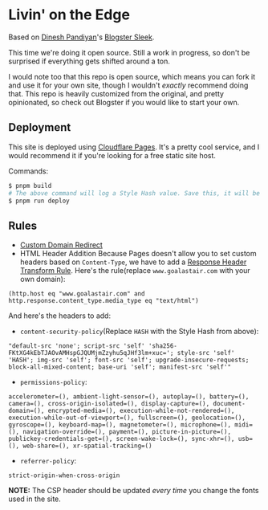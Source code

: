 # Livin' on the Edge

Based on [Dinesh Pandiyan](https://twitter.com/flexdinesh)'s [Blogster Sleek](https://github.com/flexdinesh/blogster/tree/main/templates/sleek).

This time we're doing it open source. Still a work in progress, so don't be surprised if everything gets shifted around a ton.

I would note too that this repo is open source, which means you can fork it and use it for your own site, though I wouldn't _exactly_ recommend doing that. This repo is heavily customized from the original, and pretty opinionated, so check out Blogster if you would like to start your own.

## Deployment

This site is deployed using [Cloudflare Pages](https://pages.cloudflare.com/). It's a pretty cool service, and I would recommend it if you're looking for a free static site host.

Commands:

```sh
$ pnpm build
# The above command will log a Style Hash value. Save this, it will be important later.
$ pnpm run deploy
```

## Rules

- [Custom Domain Redirect](https://developers.cloudflare.com/pages/how-to/redirect-to-custom-domain/)
- HTML Header Addition
  Because Pages doesn't allow you to set custom headers based on `Content-Type`, we have to add a [Response Header Transform Rule](https://dash.cloudflare.com/?to=/:account/:zone/rules/transform-rules/modify-response-header/new). Here's the rule(replace `www.goalastair.com` with your own domain):

```
(http.host eq "www.goalastair.com" and http.response.content_type.media_type eq "text/html")
```

And here's the headers to add:

- `content-security-policy`(Replace `HASH` with the Style Hash from above):

```
"default-src 'none'; script-src 'self' 'sha256-FKtXG4kEbTJAOvAMHspGJQUMjmZzyhu5qJHf3lm+xuc='; style-src 'self' 'HASH'; img-src 'self'; font-src 'self'; upgrade-insecure-requests; block-all-mixed-content; base-uri 'self'; manifest-src 'self'"
```

- `permissions-policy`:

```
accelerometer=(), ambient-light-sensor=(), autoplay=(), battery=(), camera=(), cross-origin-isolated=(), display-capture=(), document-domain=(), encrypted-media=(), execution-while-not-rendered=(), execution-while-out-of-viewport=(), fullscreen=(), geolocation=(), gyroscope=(), keyboard-map=(), magnetometer=(), microphone=(), midi=(), navigation-override=(), payment=(), picture-in-picture=(), publickey-credentials-get=(), screen-wake-lock=(), sync-xhr=(), usb=(), web-share=(), xr-spatial-tracking=()
```

- `referrer-policy`:

```
strict-origin-when-cross-origin
```

**NOTE:** The CSP header should be updated _every time_ you change the fonts used in the site.
